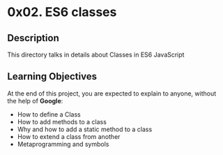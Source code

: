 # 0x02. ES6 classes

## Description

This directory talks in details about Classes in ES6 JavaScript

## Learning Objectives
At the end of this project, you are expected to explain to anyone, without the help of **Google**:
* How to define a Class
* How to add methods to a class
* Why and how to add a static method to a class
* How to extend a class from another
* Metaprogramming and symbols